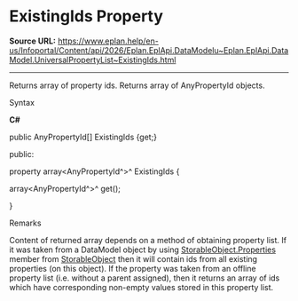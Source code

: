 # ExistingIds Property

**Source URL:** https://www.eplan.help/en-us/Infoportal/Content/api/2026/Eplan.EplApi.DataModelu~Eplan.EplApi.DataModel.UniversalPropertyList~ExistingIds.html

---

Returns array of property ids. Returns array of AnyPropertyId objects.

Syntax

**C#**



public AnyPropertyId[] ExistingIds {get;}

public:

property array<AnyPropertyId^>^ ExistingIds {

   array<AnyPropertyId^>^ get();

}


Remarks

Content of returned array depends on a method of obtaining property list. If it was taken from a DataModel object by using [StorableObject.Properties](Eplan.EplApi.DataModelu~Eplan.EplApi.DataModel.StorableObject~Properties.html) member from [StorableObject](Eplan.EplApi.DataModelu~Eplan.EplApi.DataModel.StorableObject.html) then it will contain ids from all existing properties (on this object). If the property was taken from an offline property list (i.e. without a parent assigned), then it returns an array of ids which have corresponding non-empty values stored in this property list.
